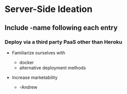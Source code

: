 # Server-Side Ideation

## Include -name following each entry

### Deploy via a third party PaaS other than Heroku
- Familiarize ourselves with 
    - docker
    - alternative deployment methods
- Increase marketability

    - -Andrew 